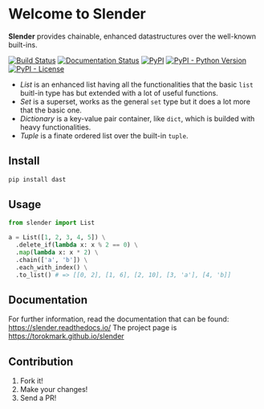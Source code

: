 # Welcome to Slender

**Slender** provides chainable, enhanced datastructures over the well-known built-ins.

[![Build Status](https://travis-ci.org/torokmark/slender.svg?branch=master)](https://travis-ci.org/torokmark/slender)
[![Documentation Status](https://readthedocs.org/projects/slender/badge/?version=latest)](https://slender.readthedocs.io/en/latest/?badge=latest)
[![PyPI](https://img.shields.io/pypi/v/slender.svg?color=blue)](https://pypi.org/project/slender/)
[![PyPI - Python Version](https://img.shields.io/pypi/pyversions/slender.svg)](https://github.com/torokmark/slender)
[![PyPI - License](https://img.shields.io/github/license/torokmark/slender)](https://github.com/torokmark/slender/blob/master/LICENSE.md)



* *List* is an enhanced list having all the functionalities that the basic
  `list` buitl-in type has but extended with a lot of useful functions.
* *Set* is a superset, works as the general `set` type but it does a lot more
  that the basic one.
* *Dictionary* is a key-value pair container, like `dict`, which is builded with heavy functionalities.
* *Tuple* is a finate ordered list over the built-in `tuple`.

## Install 

```sh
pip install dast
```

## Usage 

```python
from slender import List

a = List([1, 2, 3, 4, 5]) \
  .delete_if(lambda x: x % 2 == 0) \
  .map(lambda x: x * 2) \
  .chain(['a', 'b']) \
  .each_with_index() \
  .to_list() # => [[0, 2], [1, 6], [2, 10], [3, 'a'], [4, 'b]]
```

## Documentation

For further information, read the documentation that can be found: https://slender.readthedocs.io/
The project page is https://torokmark.github.io/slender

## Contribution

1. Fork it!
2. Make your changes!
3. Send a PR!



